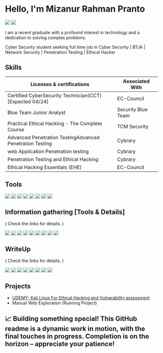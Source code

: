 # Hello, I'm Mizanur Rahman Pranto
<a href="https://www.linkedin.com/in/mrpranto1997/"><img src="https://img.shields.io/badge/-LinkedIn-0072b1?&style=for-the-badge&logo=linkedin&logoColor=white" /></a>
<a href="https://medium.com/@mprantox41"><img src="https://img.shields.io/badge/-Medium-black?style=for-the-badge&logo=medium&logoColor=white" /></a>



I am a recent graduate with a profound interest in technology and a dedication to solving complex problems.



Cyber Security student seeking full time job in Cyber Security | BTJA | Network Security | Penetration Testing | Ethical Hacker 


## Skills


| Licenses & certifications                   | Associated With         |
|-----------------------------------------------|----------------------------|
| Certified CyberSecurity Technician(CCT) [Expected 04/24] | EC-Council|
| Blue Team Junior Analyst | Security Blue Team |
| Practical Ethical Hacking - The Complete Course        | TCM Security|
| Advanced Penetration TestingAdvanced Penetration Testing     | Cybrary |
| web Application Penetration testing                | Cybrary|
| Penetration Testing and Ethical Hacking | Cybrary |
| Ethical Hacking Essentials (EHE) | EC-Council |

## Tools



<div>

   <a href="https://medium.com/@mprantox41"><img src="https://img.shields.io/badge/-Medium-black?style=for-the-badge&logo=medium&logoColor=white" /></a>
    <a href="https://medium.com/@mprantox41"><img src="https://img.shields.io/badge/-Medium-black?style=for-the-badge&logo=medium&logoColor=white" /></a>
     <a href="https://medium.com/@mprantox41"><img src="https://img.shields.io/badge/-Medium-black?style=for-the-badge&logo=medium&logoColor=white" /></a>
      <a href="https://medium.com/@mprantox41"><img src="https://img.shields.io/badge/-Medium-black?style=for-the-badge&logo=medium&logoColor=white" /></a>
       <a href="https://medium.com/@mprantox41"><img src="https://img.shields.io/badge/-Medium-black?style=for-the-badge&logo=medium&logoColor=white" /></a>
        <a href="https://medium.com/@mprantox41"><img src="https://img.shields.io/badge/-Medium-black?style=for-the-badge&logo=medium&logoColor=white" /></a>
         <a href="https://medium.com/@mprantox41"><img src="https://img.shields.io/badge/-Medium-black?style=for-the-badge&logo=medium&logoColor=white" /></a>
          <a href="https://medium.com/@mprantox41"><img src="https://img.shields.io/badge/-Medium-black?style=for-the-badge&logo=medium&logoColor=white" /></a>
          
     
</div>

## Information gathering [Tools & Details]

( Check the links for details. )
<div>
<a href="https://github.com/mizanpranto/DNS-Enumration"><img src="https://img.shields.io/badge/-DNS%20Enumeration-007BFF?&style=for-the-badge" /></a>
<a href="https://github.com/mizanpranto/Search-Engine"><img src="https://img.shields.io/badge/-Search%20Engines-4285F4?&style=for-the-badge" /></a>
<a href="https://github.com/mizanpranto/Open-Source_code"><img src="https://img.shields.io/badge/-Open%20Source%20Code-34A853?&style=for-the-badge" /></a>
<a href="https://github.com/mizanpranto/Email-Harvasting"><img src="https://img.shields.io/badge/-Email%20Harvesting-FF5733?&style=for-the-badge" /></a>
<a href="https://github.com/mizanpranto/Nmap"><img src="https://img.shields.io/badge/-Nmap-4B8BBE?&style=for-the-badge&logo=nmap&logoColor=white" /></a>
<a href="https://github.com/mizanpranto/SMTP"><img src="https://img.shields.io/badge/-SMTP-4CAF50?&style=for-the-badge" /></a>
<a href="https://github.com/mizanpranto/SSH"><img src="https://img.shields.io/badge/-SSH-000000?&style=for-the-badge&logo=ssh&logoColor=white" /></a>
<a href="https://github.com/mizanpranto/NFS"><img src="https://img.shields.io/badge/-NFS-0078D6?&style=for-the-badge&logo=nfs&logoColor=white" /></a>
<a href="https://github.com/mizanpranto/SMD"><img src="https://img.shields.io/badge/-SMB-0078D6?&style=for-the-badge&logo=samba&logoColor=white" /></a>
   
    
    
</div>




## WriteUp

( Check the links for details. )

<div>

   <a href="https://medium.com/@mprantox41/tryhackme-hydra-walkthrough-d1568ae6be37"><img src="https://img.shields.io/badge/-TryHackMe%20%E2%80%94%20Hydra%20Walkthrough-3498DB?&style=for-the-badge" /></a>
    <a href="https://medium.com/@mprantox41/tryhackme-iso27001-walkthrough-7bc6c83fd672"><img src="https://img.shields.io/badge/-TryHackMe%20%E2%80%94%20ISO27001%20Walkthrough-3498DB?&style=for-the-badge" /></a>
     <a href="https://medium.com/@mprantox41/try-hack-me-openvas-walkthrough-db0172cfcda5"><img src="https://img.shields.io/badge/-TryHackMe%20%E2%80%94%20OpenVAS%20Walkthrough-3498DB?&style=for-the-badge" /></a>
      <a href="https://medium.com/@mprantox41/tryhackeme-metasploit-introduction-4083e3c42b9c"><img src="https://img.shields.io/badge/-TryHackMe%20%E2%80%94%20Metasploit%20Walkthrough-3498DB?&style=for-the-badge" /></a>
            <a href="https://medium.com/@mprantox41/tryhackeme-metasploit-introduction-4083e3c42b9c"><img src="https://img.shields.io/badge/-TryHackMe%20%E2%80%94%20Metasploit%20Walkthrough-3498DB?&style=for-the-badge" /></a>
       <a href="https://medium.com/@mprantox41/tryhackme-linux-fundamentals-part-1-111e47eb12ed"><img src="https://img.shields.io/badge/-TryHackMe%3A%20Linux%20Fundamentals-3498DB?&style=for-the-badge" /></a>
        <a href="https://medium.com/@mprantox41/sublist3r-install-and-c960b7a41536"><img src="https://img.shields.io/badge/-Sublist3r-3498DB?&style=for-the-badge" /></a>
         <a href="https://medium.com/@mprantox41/google-dork-8337161ec42b"><img src="https://img.shields.io/badge/-Google%20Dork-4285F4?&style=for-the-badge" /></a>
        
         
          
     
</div>


<!--
## Certifications

<div>

  <img src="https://img.shields.io/badge/-Blue%20Team%20Junior%20Analyst-3498DB?&style=for-the-badge" />
<img src="https://img.shields.io/badge/-Network%2B-007ACC?&style=for-the-badge&logo=CompTIA&logoColor=white" />
<img src="https://img.shields.io/badge/-A%2B-4D4D4D?&style=for-the-badge&logo=CompTIA&logoColor=white" />
<img src="https://img.shields.io/badge/-CDSA-006400?&style=for-the-badge&logoColor=white" />
<img src="https://img.shields.io/badge/-CCD-000080?&style=for-the-badge&logoColor=white" />
</div>
-->
    
## Projects
- <a href="https://www.udemy.com/course/kali-linux-master-class-beginner-to-advanced/?couponCode=ST22FS22724">UDEMY- Kali Linux For Ethical Hacking and Vulnerability assessment </a>
- Manual Web Exploration (Running Project) 

## 📈 Building something special! This GitHub readme is a dynamic work in motion, with the final touches in progress. Completion is on the horizon – appreciate your patience!

<!--
**mizanpranto/mizanpranto** is a ✨ _special_ ✨ repository because its `README.md` (this file) appears on your GitHub profile.

Here are some ideas to get you started:

- 🔭 I’m currently working on ...
- 🌱 I’m currently learning ...
- 👯 I’m looking to collaborate on ...
- 🤔 I’m looking for help with ...
- 💬 Ask me about ...
- 📫 How to reach me: ...
- 😄 Pronouns: ...
- ⚡ Fun fact: ...
-->
